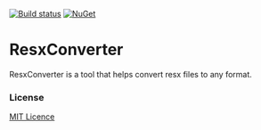 [![Build status](https://ci.appveyor.com/api/projects/status/ig9llpalkl1hynxh?svg=true
)](https://ci.appveyor.com/project/jzeferino/resxconverter/)   [![NuGet](https://img.shields.io/nuget/v/ResxConverter.svg?label=NuGet)](https://www.nuget.org/packages/ResxConverter/)

ResxConverter
===================

ResxConverter is a tool that helps convert resx files to any format.

### License
[MIT Licence](LICENSE) 
